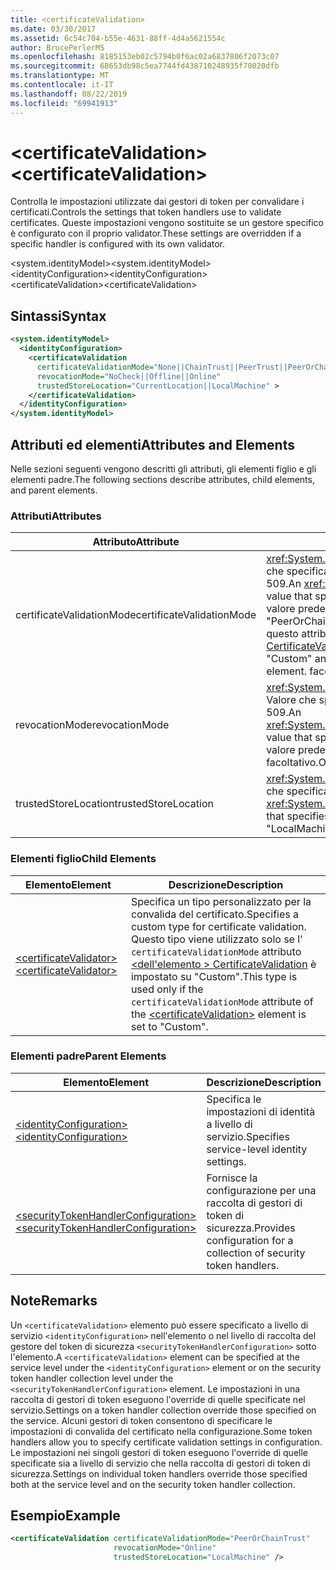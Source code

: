 ```yaml
---
title: <certificateValidation>
ms.date: 03/30/2017
ms.assetid: 6c54c704-b55e-4631-88ff-4d4a5621554c
author: BrucePerlerMS
ms.openlocfilehash: 8185153eb02c5794b0f6ac02a6837806f2073c07
ms.sourcegitcommit: 68653db98c5ea7744fd438710248935f70020dfb
ms.translationtype: MT
ms.contentlocale: it-IT
ms.lasthandoff: 08/22/2019
ms.locfileid: "69941913"
---
```

# <a name="certificatevalidation"></a><span data-ttu-id="ef3bf-101">\<certificateValidation></span><span class="sxs-lookup"><span data-stu-id="ef3bf-101">\<certificateValidation></span></span>
<span data-ttu-id="ef3bf-102">Controlla le impostazioni utilizzate dai gestori di token per convalidare i certificati.</span><span class="sxs-lookup"><span data-stu-id="ef3bf-102">Controls the settings that token handlers use to validate certificates.</span></span> <span data-ttu-id="ef3bf-103">Queste impostazioni vengono sostituite se un gestore specifico è configurato con il proprio validator.</span><span class="sxs-lookup"><span data-stu-id="ef3bf-103">These settings are overridden if a specific handler is configured with its own validator.</span></span>  
  
 <span data-ttu-id="ef3bf-104">\<system.identityModel></span><span class="sxs-lookup"><span data-stu-id="ef3bf-104">\<system.identityModel></span></span>  
<span data-ttu-id="ef3bf-105">\<identityConfiguration></span><span class="sxs-lookup"><span data-stu-id="ef3bf-105">\<identityConfiguration></span></span>  
<span data-ttu-id="ef3bf-106">\<certificateValidation></span><span class="sxs-lookup"><span data-stu-id="ef3bf-106">\<certificateValidation></span></span>  
  
## <a name="syntax"></a><span data-ttu-id="ef3bf-107">Sintassi</span><span class="sxs-lookup"><span data-stu-id="ef3bf-107">Syntax</span></span>  
  
```xml  
<system.identityModel>  
  <identityConfiguration>  
    <certificateValidation  
      certificateValidationMode="None||ChainTrust||PeerTrust||PeerOrChainTrust||Custom"  
      revocationMode="NoCheck||Offline||Online"  
      trustedStoreLocation="CurrentLocation||LocalMachine" >  
    </certificateValidation>  
  </identityConfiguration>  
</system.identityModel>  
```  
  
## <a name="attributes-and-elements"></a><span data-ttu-id="ef3bf-108">Attributi ed elementi</span><span class="sxs-lookup"><span data-stu-id="ef3bf-108">Attributes and Elements</span></span>  
 <span data-ttu-id="ef3bf-109">Nelle sezioni seguenti vengono descritti gli attributi, gli elementi figlio e gli elementi padre.</span><span class="sxs-lookup"><span data-stu-id="ef3bf-109">The following sections describe attributes, child elements, and parent elements.</span></span>  
  
### <a name="attributes"></a><span data-ttu-id="ef3bf-110">Attributi</span><span class="sxs-lookup"><span data-stu-id="ef3bf-110">Attributes</span></span>  
  
|<span data-ttu-id="ef3bf-111">Attributo</span><span class="sxs-lookup"><span data-stu-id="ef3bf-111">Attribute</span></span>|<span data-ttu-id="ef3bf-112">DESCRIZIONE</span><span class="sxs-lookup"><span data-stu-id="ef3bf-112">Description</span></span>|  
|---------------|-----------------|  
|<span data-ttu-id="ef3bf-113">certificateValidationMode</span><span class="sxs-lookup"><span data-stu-id="ef3bf-113">certificateValidationMode</span></span>|<span data-ttu-id="ef3bf-114"><xref:System.ServiceModel.Security.X509CertificateValidationMode> Valore che specifica la modalità di convalida da utilizzare per il certificato X. 509.</span><span class="sxs-lookup"><span data-stu-id="ef3bf-114">An <xref:System.ServiceModel.Security.X509CertificateValidationMode> value that specifies the validation mode to use for the X.509 certificate.</span></span> <span data-ttu-id="ef3bf-115">Il valore predefinito è "PeerOrChainTrust".</span><span class="sxs-lookup"><span data-stu-id="ef3bf-115">The default value is "PeerOrChainTrust".</span></span> <span data-ttu-id="ef3bf-116">Per specificare un validator personalizzato, impostare questo attributo su "Custom" e specificare il validator usando l' [ \<elemento CertificateValidator >](certificatevalidator.md) .</span><span class="sxs-lookup"><span data-stu-id="ef3bf-116">To specify a custom validator, set this attribute to "Custom" and specify the validator using the [\<certificateValidator>](certificatevalidator.md) element.</span></span> <span data-ttu-id="ef3bf-117">facoltativo.</span><span class="sxs-lookup"><span data-stu-id="ef3bf-117">Optional.</span></span>|  
|<span data-ttu-id="ef3bf-118">revocationMode</span><span class="sxs-lookup"><span data-stu-id="ef3bf-118">revocationMode</span></span>|<span data-ttu-id="ef3bf-119"><xref:System.Security.Cryptography.X509Certificates.X509RevocationMode> Valore che specifica la modalità di revoca da utilizzare per il certificato X. 509.</span><span class="sxs-lookup"><span data-stu-id="ef3bf-119">An <xref:System.Security.Cryptography.X509Certificates.X509RevocationMode> value that specifies the revocation mode to use for the X.509 certificate.</span></span> <span data-ttu-id="ef3bf-120">Il valore predefinito è "online".</span><span class="sxs-lookup"><span data-stu-id="ef3bf-120">The default value is "Online".</span></span> <span data-ttu-id="ef3bf-121">facoltativo.</span><span class="sxs-lookup"><span data-stu-id="ef3bf-121">Optional.</span></span>|  
|<span data-ttu-id="ef3bf-122">trustedStoreLocation</span><span class="sxs-lookup"><span data-stu-id="ef3bf-122">trustedStoreLocation</span></span>|<span data-ttu-id="ef3bf-123"><xref:System.Security.Cryptography.X509Certificates.StoreLocation> Valore che specifica l'archivio certificati X. 509.</span><span class="sxs-lookup"><span data-stu-id="ef3bf-123">A <xref:System.Security.Cryptography.X509Certificates.StoreLocation> value that specifies the X.509 certificate store.</span></span> <span data-ttu-id="ef3bf-124">Il valore predefinito è "LocalMachine".</span><span class="sxs-lookup"><span data-stu-id="ef3bf-124">The default value is "LocalMachine".</span></span> <span data-ttu-id="ef3bf-125">facoltativo.</span><span class="sxs-lookup"><span data-stu-id="ef3bf-125">Optional.</span></span>|  
  
### <a name="child-elements"></a><span data-ttu-id="ef3bf-126">Elementi figlio</span><span class="sxs-lookup"><span data-stu-id="ef3bf-126">Child Elements</span></span>  
  
|<span data-ttu-id="ef3bf-127">Elemento</span><span class="sxs-lookup"><span data-stu-id="ef3bf-127">Element</span></span>|<span data-ttu-id="ef3bf-128">Descrizione</span><span class="sxs-lookup"><span data-stu-id="ef3bf-128">Description</span></span>|  
|-------------|-----------------|  
|[<span data-ttu-id="ef3bf-129">\<certificateValidator></span><span class="sxs-lookup"><span data-stu-id="ef3bf-129">\<certificateValidator></span></span>](certificatevalidator.md)|<span data-ttu-id="ef3bf-130">Specifica un tipo personalizzato per la convalida del certificato.</span><span class="sxs-lookup"><span data-stu-id="ef3bf-130">Specifies a custom type for certificate validation.</span></span> <span data-ttu-id="ef3bf-131">Questo tipo viene utilizzato solo se l' `certificateValidationMode` attributo [ \<dell'elemento > CertificateValidation](certificatevalidation.md) è impostato su "Custom".</span><span class="sxs-lookup"><span data-stu-id="ef3bf-131">This type is used only if the `certificateValidationMode` attribute of the [\<certificateValidation>](certificatevalidation.md) element is set to "Custom".</span></span>|  
  
### <a name="parent-elements"></a><span data-ttu-id="ef3bf-132">Elementi padre</span><span class="sxs-lookup"><span data-stu-id="ef3bf-132">Parent Elements</span></span>  
  
|<span data-ttu-id="ef3bf-133">Elemento</span><span class="sxs-lookup"><span data-stu-id="ef3bf-133">Element</span></span>|<span data-ttu-id="ef3bf-134">Descrizione</span><span class="sxs-lookup"><span data-stu-id="ef3bf-134">Description</span></span>|  
|-------------|-----------------|  
|[<span data-ttu-id="ef3bf-135">\<identityConfiguration></span><span class="sxs-lookup"><span data-stu-id="ef3bf-135">\<identityConfiguration></span></span>](identityconfiguration.md)|<span data-ttu-id="ef3bf-136">Specifica le impostazioni di identità a livello di servizio.</span><span class="sxs-lookup"><span data-stu-id="ef3bf-136">Specifies service-level identity settings.</span></span>|  
|[<span data-ttu-id="ef3bf-137">\<securityTokenHandlerConfiguration></span><span class="sxs-lookup"><span data-stu-id="ef3bf-137">\<securityTokenHandlerConfiguration></span></span>](securitytokenhandlerconfiguration.md)|<span data-ttu-id="ef3bf-138">Fornisce la configurazione per una raccolta di gestori di token di sicurezza.</span><span class="sxs-lookup"><span data-stu-id="ef3bf-138">Provides configuration for a collection of security token handlers.</span></span>|  
  
## <a name="remarks"></a><span data-ttu-id="ef3bf-139">Note</span><span class="sxs-lookup"><span data-stu-id="ef3bf-139">Remarks</span></span>  
 <span data-ttu-id="ef3bf-140">Un `<certificateValidation>` elemento può essere specificato a livello di servizio `<identityConfiguration>` nell'elemento o nel livello di raccolta del gestore del token di sicurezza `<securityTokenHandlerConfiguration>` sotto l'elemento.</span><span class="sxs-lookup"><span data-stu-id="ef3bf-140">A `<certificateValidation>` element can be specified at the service level under the `<identityConfiguration>` element or on the security token handler collection level under the `<securityTokenHandlerConfiguration>` element.</span></span> <span data-ttu-id="ef3bf-141">Le impostazioni in una raccolta di gestori di token eseguono l'override di quelle specificate nel servizio.</span><span class="sxs-lookup"><span data-stu-id="ef3bf-141">Settings on a token handler collection override those specified on the service.</span></span> <span data-ttu-id="ef3bf-142">Alcuni gestori di token consentono di specificare le impostazioni di convalida del certificato nella configurazione.</span><span class="sxs-lookup"><span data-stu-id="ef3bf-142">Some token handlers allow you to specify certificate validation settings in configuration.</span></span> <span data-ttu-id="ef3bf-143">Le impostazioni nei singoli gestori di token eseguono l'override di quelle specificate sia a livello di servizio che nella raccolta di gestori di token di sicurezza.</span><span class="sxs-lookup"><span data-stu-id="ef3bf-143">Settings on individual token handlers override those specified both at the service level and on the security token handler collection.</span></span>  
  
## <a name="example"></a><span data-ttu-id="ef3bf-144">Esempio</span><span class="sxs-lookup"><span data-stu-id="ef3bf-144">Example</span></span>  
  
```xml  
<certificateValidation certificateValidationMode="PeerOrChainTrust"  
                       revocationMode="Online"  
                       trustedStoreLocation="LocalMachine" />  
```
